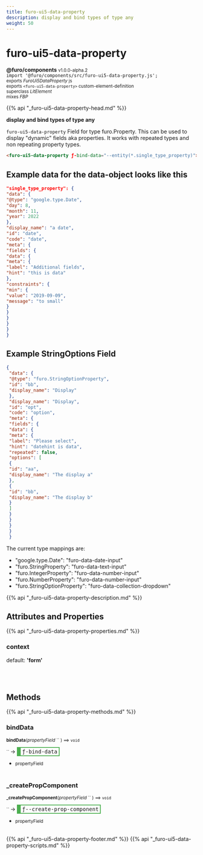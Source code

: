 ```yaml
---
title: furo-ui5-data-property
description: display and bind types of type any
weight: 50
---
```


# furo-ui5-data-property
**@furo/components** <small>v1.0.0-alpha.2</small>
<br>`import '@furo/components/src/furo-ui5-data-property.js';`<small>
<br>exports *FuroUi5DataProperty* js
<br>exports `<furo-ui5-data-property>` custom-element-definition
<br>superclass *LitElement*
<br> mixes *FBP*</small>

{{% api "_furo-ui5-data-property-head.md" %}}

**display and bind types of type any**

`furo-ui5-data-property`
 Field for type furo.Property. This can be used to display "dynamic" fields aka properties.
 It works with repeated types and non repeating property types.

 ```html
 <furo-ui5-data-property ƒ-bind-data="--entity(*.single_type_property)"></furo-ui5-data-property>
 ```

 ## Example data for the data-object looks like this

 ```json
 "single_type_property": {
 "data": {
 "@type": "google.type.Date",
 "day": 8,
 "month": 11,
 "year": 2022
 },
 "display_name": "a date",
 "id": "date",
 "code": "date",
 "meta": {
 "fields": {
 "data": {
 "meta": {
 "label": "Additional fields",
 "hint": "this is data"
 },
 "constraints": {
 "min": {
 "value": "2019-09-09",
 "message": "to small"
 }
 }
 }
 }
 }
 }
 ```
## Example StringOptions Field

```json
{
 "data": {
 "@type": "furo.StringOptionProperty",
 "id": "bb",
 "display_name": "Display"
 },
 "display_name": "Display",
 "id": "opt",
 "code": "option",
 "meta": {
 "fields": {
 "data": {
 "meta": {
 "label": "Please select",
 "hint": "datehint is data",
 "repeated": false,
 "options": [
 {
 "id": "aa",
 "display_name": "The display a"
 },
 {
 "id": "bb",
 "display_name": "The display b"
 }
 ]
 }
 }
 }
 }
 }

```

 The current type mappings are:

- "google.type.Date": "furo-data-date-input"
- "furo.StringProperty": "furo-data-text-input"
- "furo.IntegerProperty": "furo-data-number-input"
- "furo.NumberProperty": "furo-data-number-input"
- "furo.StringOptionProperty": "furo-data-collection-dropdown"

{{% api "_furo-ui5-data-property-description.md" %}}


## Attributes and Properties
{{% api "_furo-ui5-data-property-properties.md" %}}





### **context**
default: **&#39;form&#39;**</small>


<br><br>

## Methods
{{% api "_furo-ui5-data-property-methods.md" %}}


### **bindData**
<small>**bindData**(*propertyField* `` ) ⟹ `void`</small>

<small>`` </small> →
<span  style="border-width:2px 2px 2px 10px; border-style: solid;border-color:  rgb(76, 175, 80);font-family:monospace; padding:2px 4px;">ƒ-bind-data</span>



- <small>propertyField </small>
<br><br>

### **_createPropComponent**
<small>**_createPropComponent**(*propertyField* `` ) ⟹ `void`</small>

<small>`` </small> →
<span  style="border-width:2px 2px 2px 10px; border-style: solid;border-color:  rgb(76, 175, 80);font-family:monospace; padding:2px 4px;">ƒ--create-prop-component</span>



- <small>propertyField </small>
<br><br>





{{% api "_furo-ui5-data-property-footer.md" %}}
{{% api "_furo-ui5-data-property-scripts.md" %}}
